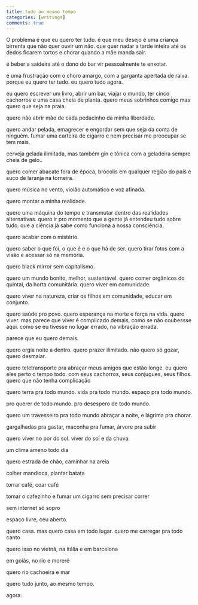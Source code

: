 ```yaml
---
title: tudo ao mesmo tempo
categories: [writings]
comments: true
---
```

O problema é que eu quero ter tudo. é que meu desejo é uma criança birrenta que não quer ouvir um não. que quer nadar a tarde inteira até os dedos ficarem tortos e chorar quando a mãe manda sair.

é beber a saideira até o dono do bar vir pessoalmente te enxotar. 

é uma frustração com o choro amargo, com a garganta apertada de raiva. porque eu quero ter tudo. eu quero tudo agora.

eu quero escrever um livro, abrir um bar, viajar o mundo, ter cinco cachorros e uma casa cheia de planta. quero meus sobrinhos comigo mas quero que seja na praia.

quero não abrir mão de cada pedacinho da minha liberdade.

quero andar pelada, emagrecer e engordar sem que seja da conta de ninguém. fumar uma carteira de cigarro e nem precisar me preocupar se tem mais.

cerveja gelada ilimitada, mas também gin e tônica com a geladeira sempre cheia de gelo..

quero comer abacate fora de época, brócolis em qualquer região do país e suco de laranja na torneira. 

quero música no vento, violão automático e voz afinada. 

quero montar a minha realidade.

quero uma máquina do tempo e transmutar dentro das realidades alternativas. quero ir pro momento que a gente já entendeu tudo sobre tudo. que a ciência já sabe como funciona a nossa consciência. 

quero acabar com o mistério.

quero saber o que foi, o que é e o que há de ser. quero tirar fotos com a visão e acessar só na memória. 

quero black mirror sem capitalismo. 

quero um mundo bonito, melhor, sustentável. quero comer orgânicos do quintal, da horta comunitária. quero viver em comunidade.

quero viver na natureza, criar os filhos em comunidade, educar em conjunto. 

quero saúde pro povo. quero esperança na morte e força na vida. quero viver. mas parece que viver é complicado demais, como se não coubessse aqui. como se eu tivesse no lugar errado, na vibração errada.

parece que eu quero demais. 



quero orgia noite a dentro. quero prazer ilimitado. não quero só gozar, quero desmaiar.

quero teletransporte pra abraçar meus amigos que estão longe. eu quero eles perto o tempo todo. com seus cachorros, seus conjugues, seus filhos. quero que não tenha complicação

quero terra pra todo mundo. vida pra todo mundo. espaço pra todo mundo.

pro querer de todo mundo. pro desespero de todo mundo.

quero um travesseiro pra todo mundo abraçar a noite, e lágrima pra chorar. 

gargalhadas pra gastar, maconha pra fumar, árvore pra subir

quero viver no por do sol. viver do sol e da chuva. 

um clima ameno todo dia

quero estrada de chão, caminhar na areia

colher mandioca, plantar batata

torrar café, coar café

tomar o cafezinho e fumar um cigarro sem precisar correr

sem internet só sopro

espaço livre, céu aberto.

quero casa. mas quero casa em todo lugar. quero me carregar pra todo canto

quero isso no vietnã, na itália e em barcelona

em goiás, no rio e moreré

quero rio cachoeira e mar

quero tudo junto, ao mesmo tempo.

agora.